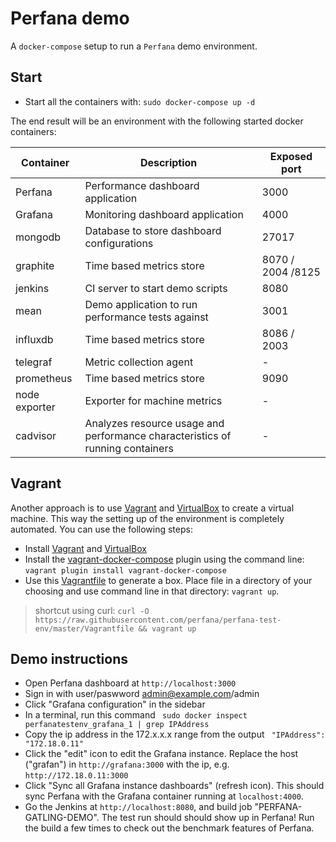 # Perfana demo

A `docker-compose` setup to run a `Perfana` demo environment.

## Start

* Start all the containers with: `sudo docker-compose up -d`

The end result will be an environment with the following started docker containers:

| Container  	| Description                                            	| Exposed port|
|------------	|--------------------------------------------------------	|-------	|
| Perfana 	  | Performance dashboard application                      	| 3000    	|
| Grafana 	  | Monitoring dashboard application                      	| 4000    	|
| mongodb    	| Database to store dashboard configurations           		 | 27017 	|
| graphite   	| Time based metrics store                              	| 8070 / 2004 /8125  	|
| jenkins    	| CI server to start demo scripts     	                   | 8080  	|
| mean       	| Demo application to run performance tests against 	     | 3001  	|
| influxdb      | Time based metrics store                          	| 8086 / 2003      |
| telegraf    	|    Metric collection agent 	| -   |
| prometheus      	| Time based metrics store                     	| 9090      |
| node exporter    	|    Exporter for machine metrics  	| -   |
| cadvisor    	|    Analyzes resource usage and performance characteristics of running containers 	| -   |


## Vagrant

Another approach is to use [Vagrant](http://www.vagrantup.com) and [VirtualBox](https://www.virtualbox.org/) to create a virtual machine. This way the setting up of the environment is completely automated. You can use the following steps:
- Install [Vagrant](http://www.vagrantup,com) and [VirtualBox](https://www.virtualbox.org/)
- Install the [vagrant-docker-compose](https://github.com/leighmcculloch/vagrant-docker-compose) plugin using the command line: `vagrant plugin install vagrant-docker-compose`  
- Use this [Vagrantfile](https://raw.githubusercontent.com/perfana/perfana-test-env/master/Vagrantfile) to generate a box. Place file in a directory of your choosing and use command line in that directory: `vagrant up`.  

> shortcut using curl: `curl -O https://raw.githubusercontent.com/perfana/perfana-test-env/master/Vagrantfile && vagrant up`  

## Demo instructions
* Open Perfana dashboard at ```http://localhost:3000```
* Sign in with user/paswword admin@example.com/admin
* Click "Grafana configuration" in the sidebar
* In a terminal, run this command ``` sudo docker inspect perfanatestenv_grafana_1 | grep IPAddress```
* Copy the ip address in the 172.x.x.x range from the output ``` "IPAddress": "172.18.0.11"```
* Click the "edit" icon to edit the Grafana instance. Replace the host ("grafan") in ```http://grafana:3000``` with the ip, e.g. ```http://172.18.0.11:3000```
* Click  "Sync all Grafana instance dashboards" (refresh icon). This should sync Perfana with the Grafana container running at ```localhost:4000```. 
* Go the Jenkins at ```http://localhost:8080```, and build job "PERFANA-GATLING-DEMO". The test run should should show up in Perfana! Run the build a few times to check out the benchmark features of Perfana.
